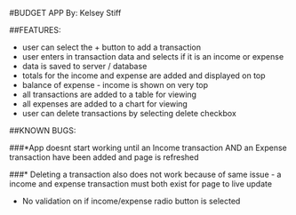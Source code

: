 #BUDGET APP
By: Kelsey Stiff
<br>

##FEATURES:
* user can select the + button to add a transaction
* user enters in transaction data and selects if it is an income or expense
* data is saved to server / database 
* totals for the income and expense are added and displayed on top
* balance of expense - income is shown on very top
* all transactions are added to a table for viewing
* all expenses are added to a chart for viewing
* user can delete transactions by selecting delete checkbox

##KNOWN BUGS:

###*App doesnt start working until an Income transaction AND an Expense transaction have been added and page is refreshed

###* Deleting a transaction also does not work because of same issue - a income and expense transaction must both exist for page to live update

* No validation on if income/expense radio button is selected



